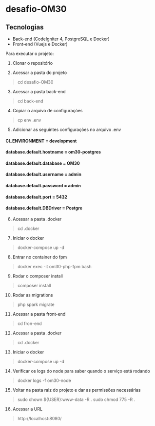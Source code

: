 # desafio-OM30

## Tecnologias
* Back-end (CodeIgniter 4, PostgreSQL e Docker)
* Front-end (Vuejs e Docker)

Para executar o projeto:

1. Clonar o repositório

2. Acessar a pasta do projeto
> cd desafio-OM30

3. Acessar a pasta back-end
 > cd back-end

4. Copiar o arquivo de configurações
> cp env .env

5. Adicionar as seguintes configurações no arquivo .env
#### CI_ENVIRONMENT = development
#### database.default.hostname = om30-postgres
#### database.default.database = OM30
#### database.default.username = admin
#### database.default.password = admin
#### database.default.port = 5432
#### database.default.DBDriver = Postgre 

6. Acessar a pasta .docker
> cd .docker

7. Iniciar o docker
> docker-compose up -d

8. Entrar no container do fpm
> docker exec -it om30-php-fpm bash

9. Rodar o composer install
> composer install

10. Rodar as migrations
> php spark migrate

11. Acessar a pasta front-end
> cd fron-end

12. Acessar a pasta .docker
> cd .docker

13. Iniciar o docker
> docker-compose up -d

14. Verificar os logs do node para saber quando o serviço está rodando
> docker logs -f om30-node

15. Voltar na pasta raiz do projeto e dar as permissões necessárias
> sudo chown ${USER}:www-data -R .
> sudo chmod 775 -R .

16. Acessar a URL

> http://localhost:8080/